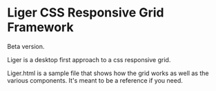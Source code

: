 # Liger CSS Responsive Grid Framework
Beta version. 

Liger is a desktop first approach to a css responsive grid. 

Liger.html is a sample file that shows how the grid works as well as the various components. It's meant to be a reference if you need. 

